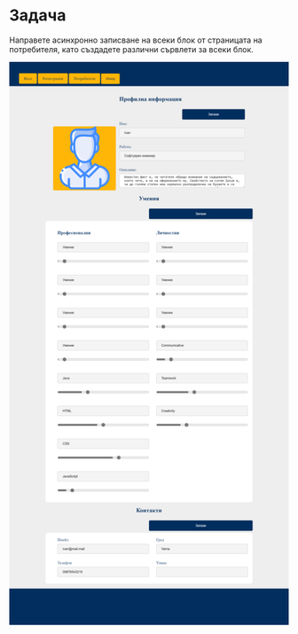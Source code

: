 # Задача

Направете асинхронно записване на всеки блок от страницата на потребителя, като създадете различни сървлети за всеки блок.

![](<../../../assets/image (96).png>)
